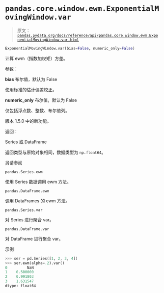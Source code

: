# `pandas.core.window.ewm.ExponentialMovingWindow.var`

> 原文：[`pandas.pydata.org/docs/reference/api/pandas.core.window.ewm.ExponentialMovingWindow.var.html`](https://pandas.pydata.org/docs/reference/api/pandas.core.window.ewm.ExponentialMovingWindow.var.html)

```py
ExponentialMovingWindow.var(bias=False, numeric_only=False)
```

计算 ewm（指数加权矩）方差。

参数：

**bias** 布尔值，默认为 False

使用标准的估计偏差校正。

**numeric_only** 布尔值，默认为 False

仅包括浮点数、整数、布尔值列。

版本 1.5.0 中的新功能。

返回：

Series 或 DataFrame

返回类型与原始对象相同，数据类型为 `np.float64`。

另请参阅

`pandas.Series.ewm`

使用 Series 数据调用 ewm 方法。

`pandas.DataFrame.ewm`

调用 DataFrames 的 ewm 方法。

`pandas.Series.var`

对 Series 进行聚合 var。

`pandas.DataFrame.var`

对 DataFrame 进行聚合 var。

示例

```py
>>> ser = pd.Series([1, 2, 3, 4])
>>> ser.ewm(alpha=.2).var()
0         NaN
1    0.500000
2    0.991803
3    1.631547
dtype: float64 
```
